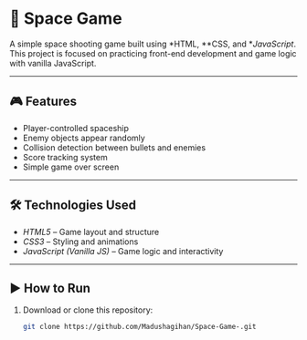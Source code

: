 # 🚀 Space Game

A simple space shooting game built using *HTML, **CSS, and **JavaScript*.  
This project is focused on practicing front-end development and game logic with vanilla JavaScript.

---

## 🎮 Features
- Player-controlled spaceship
- Enemy objects appear randomly
- Collision detection between bullets and enemies
- Score tracking system
- Simple game over screen

---

## 🛠 Technologies Used
- *HTML5* – Game layout and structure  
- *CSS3* – Styling and animations  
- *JavaScript (Vanilla JS)* – Game logic and interactivity  

---

## ▶ How to Run
1. Download or clone this repository:
   ```bash
   git clone https://github.com/Madushagihan/Space-Game-.git
